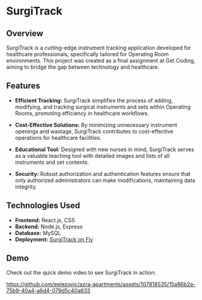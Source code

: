# SurgiTrack

## Overview

SurgiTrack is a cutting-edge instrument tracking application developed for healthcare professionals, specifically tailored for Operating Room environments. This project was created as a final assignment at Get Coding, aiming to bridge the gap between technology and healthcare.

## Features

- **Efficient Tracking:** SurgiTrack simplifies the process of adding, modifying, and tracking surgical instruments and sets within Operating Rooms, promoting efficiency in healthcare workflows.

- **Cost-Effective Solutions:** By minimizing unnecessary instrument openings and wastage, SurgiTrack contributes to cost-effective operations for healthcare facilities.

- **Educational Tool:** Designed with new nurses in mind, SurgiTrack serves as a valuable teaching tool with detailed images and lists of all instruments and set contents.

- **Security:** Robust authorization and authentication features ensure that only authorized administrators can make modifications, maintaining data integrity.

## Technologies Used

- **Frontend:** React.js, CSS
- **Backend:** Node.js, Express
- **Database:** MySQL
- **Deployment:** [SurgiTrack on Fly](https://surgitrack.fly.dev/)

## Demo

Check out the quick demo video to see SurgiTrack in action:

https://github.com/eelezovic/azra-apartments/assets/107818535/15a86b2a-75b9-40a4-a6d4-079d5c40a633




